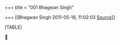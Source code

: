 +++
title = "001 Bhagwan Singh"

+++
[[Bhagwan Singh	2011-05-18, 11:02:03 [Source](https://groups.google.com/g/bvparishat/c/yIL4FYYCJJA)]]



[TABLE]



